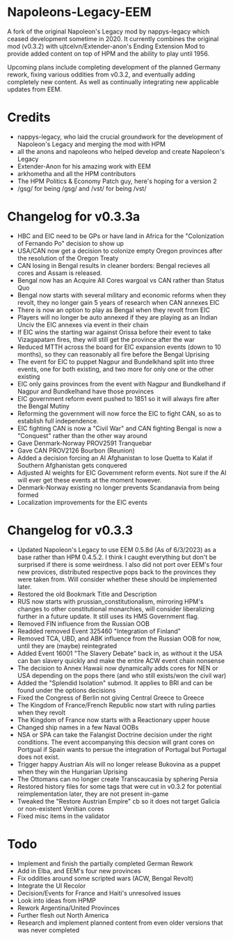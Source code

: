 # Napoleons-Legacy-EEM
A fork of the original Napoleon's Legacy mod by nappys-legacy which ceased development sometime in 2020. It currently combines the original mod (v0.3.2)  with ujtcelvn/Extender-anon's Ending Extension Mod to provide added content on top of HPM and the ability to play until 1956. 

Upcoming plans include completing development of the planned Germany rework, fixing various oddities from v0.3.2, and eventually adding completely new content. As well as continually integrating new applicable updates from EEM.

# Credits
- nappys-legacy, who laid the crucial groundwork for the development of Napoleon's Legacy and merging the mod with HPM
- all the anons and napoleons who helped develop and create Napoleon's Legacy
- Extender-Anon for his amazing work with EEM
- arkhometha and all the HPM contributors
- The HPM Politics & Economy Patch guy, here's hoping for a version 2
- /gsg/ for being /gsg/ and /vst/ for being /vst/

# Changelog for v0.3.3a
- HBC and EIC need to be GPs or have land in Africa for the "Colonization of Fernando Po" decision to show up
- USA/CAN now get a decision to colonize empty Oregon provinces after the resolution of the Oregon Treaty
- CAN losing in Bengal results in cleaner borders: Bengal recieves all cores and Assam is released.
- Bengal now has an Acquire All Cores wargoal vs CAN rather than Status Quo
- Bengal now starts with several military and economic reforms when they revolt, they no longer gain 5 years of research when CAN annexes EIC
- There is now an option to play as Bengal when they revolt from EIC
- Players will no longer be auto annexed if they are playing as an Indian Unciv the EIC annexes via event in their chain
- If EIC wins the starting war against Orissa before their event to take Vizagapatam fires, they will still get the province after the war
- Reduced MTTH across the board for EIC expansion events (down to 10 months), so they can reasonably all fire before the Bengal Uprising
- The event for EIC to puppet Nagpur and Bundelkhand split into three events, one for both existing, and two more for only one or the other existing
- EIC only gains provinces from the event with Nagpur and Bundkelhand if Nagpur and Bundkelhand have those provinces
- EIC government reform event pushed to 1851 so it will always fire after the Bengal Mutiny
- Reforming the government will now force the EIC to fight CAN, so as to establish full independence.
- EIC fighting CAN is now a "Civil War" and CAN fighting Bengal is now a "Conquest" rather than the other way around
- Gave Denmark-Norway PROV2591 Tranquebar
- Gave CAN PROV2126 Bourbon (Reunion)
- Added a decision forcing an AI Afghanistan to lose Quetta to Kalat if Southern Afghanistan gets conquered
- Adjusted AI weights for EIC Government reform events. Not sure if the AI will ever get these events at the moment however.
- Denmark-Norway existing no longer prevents Scandanavia from being formed
- Localization improvements for the EIC events

# Changelog for v0.3.3
- Updated Napoleon's Legacy to use EEM 0.5.8d (As of 6/3/2023) as a base rather than HPM 0.4.5.2. I think I caught everything but don't be surprised if there is some weirdness. I also did not port over EEM's four new provices, distributed respective pops back to the provinces they were taken from. Will consider whether these should be implemented later.
- Restored the old Bookmark Title and Description
- RUS now starts with prussian_constitutionalism, mirroring HPM's changes to other constitutional monarchies, will consider liberalizing further in a future update. It still uses its HMS Government flag.
- Removed FIN influence from the Russian OOB
- Readded removed Event 325460 "Integration of Finland"
- Removed TCA, UBD, and ABK influence from the Russian OOB for now, until they are (maybe) reintegrated
- Added Event 16001 "The Slavery Debate" back in, as without it the USA can ban slavery quickly and make the entire ACW event chain nonsense
- The decision to Annex Hawaii now dynamically adds cores for NEN or USA depending on the pops there (and who still exists/won the civil war)
- Added the "Splendid Isolation" submod. It applies to BRI and can be found under the options decisions
- Fixed the Congress of Berlin not giving Central Greece to Greece
- The Kingdom of France/French Republic now start with ruling parties when they revolt
- The Kingdom of France now starts with a Reactionary upper house
- Changed ship names in a few Naval OOBs
- NSA or SPA can take the Falangist Doctrine decision under the right conditions. The event accompanying this decsion will grant cores on Portgual if Spain wants to persue the integration of Portugal but Portugal does not exist.
- Trigger happy Austrian AIs will no longer release Bukovina as a puppet when they win the Hungarian Uprising
- The Ottomans can no longer create Transcaucasia by sphering Persia
- Restored history files for some tags that were cut in v0.3.2 for potential reimplementation later, they are not present in-game
- Tweaked the "Restore Austrian Empire" cb so it does not target Galicia or non-existent Venitian cores
- Fixed misc items in the validator

# Todo
- Implement and finish the partially completed German Rework
- Add in Elba, and EEM's four new provinces
- Fix oddities around some scripted wars (ACW, Bengal Revolt)
- Integrate the UI Recolor
- Decision/Events for France and Haiti's unresolved issues
- Look into ideas from HPMP
- Rework Argentina/United Provinces
- Further flesh out North America
- Research and implement planned content from even older versions that was never completed
